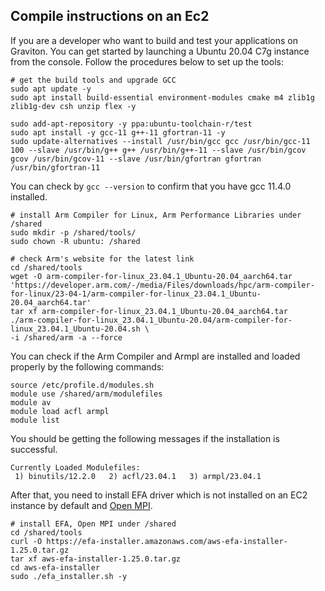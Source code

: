 ## Compile instructions on an Ec2
If you are a developer who want to build and test your applications on Graviton. You can get started by launching a Ubuntu 20.04 C7g instance from the console. Follow the procedures below to set up the tools:
```
# get the build tools and upgrade GCC
sudo apt update -y
sudo apt install build-essential environment-modules cmake m4 zlib1g zlib1g-dev csh unzip flex -y

sudo add-apt-repository -y ppa:ubuntu-toolchain-r/test
sudo apt install -y gcc-11 g++-11 gfortran-11 -y
sudo update-alternatives --install /usr/bin/gcc gcc /usr/bin/gcc-11 100 --slave /usr/bin/g++ g++ /usr/bin/g++-11 --slave /usr/bin/gcov gcov /usr/bin/gcov-11 --slave /usr/bin/gfortran gfortran /usr/bin/gfortran-11
```
You can check by `gcc --version` to confirm that you have gcc 11.4.0 installed.

```
# install Arm Compiler for Linux, Arm Performance Libraries under /shared
sudo mkdir -p /shared/tools/
sudo chown -R ubuntu: /shared

# check Arm's website for the latest link
cd /shared/tools
wget -O arm-compiler-for-linux_23.04.1_Ubuntu-20.04_aarch64.tar 'https://developer.arm.com/-/media/Files/downloads/hpc/arm-compiler-for-linux/23-04-1/arm-compiler-for-linux_23.04.1_Ubuntu-20.04_aarch64.tar'
tar xf arm-compiler-for-linux_23.04.1_Ubuntu-20.04_aarch64.tar
./arm-compiler-for-linux_23.04.1_Ubuntu-20.04/arm-compiler-for-linux_23.04.1_Ubuntu-20.04.sh \
-i /shared/arm -a --force
```

You can check if the Arm Compiler and Armpl are installed and loaded properly by the following commands:
```
source /etc/profile.d/modules.sh
module use /shared/arm/modulefiles
module av
module load acfl armpl
module list
```
You should be getting the following messages if the installation is successful.
```
Currently Loaded Modulefiles:
 1) binutils/12.2.0   2) acfl/23.04.1   3) armpl/23.04.1
```

After that, you need to install EFA driver which is not installed on an EC2 instance by default and [Open MPI](README.md#open-mpi).
```
# install EFA, Open MPI under /shared
cd /shared/tools
curl -O https://efa-installer.amazonaws.com/aws-efa-installer-1.25.0.tar.gz
tar xf aws-efa-installer-1.25.0.tar.gz
cd aws-efa-installer
sudo ./efa_installer.sh -y
```


